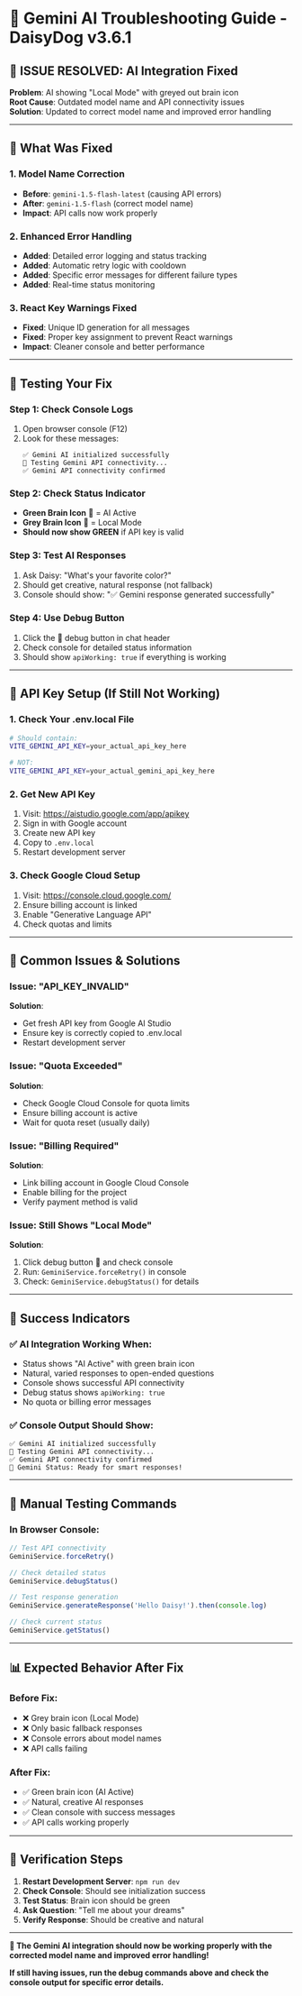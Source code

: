 # 🔧 Gemini AI Troubleshooting Guide - DaisyDog v3.6.1

## 🚨 **ISSUE RESOLVED: AI Integration Fixed**

**Problem**: AI showing "Local Mode" with greyed out brain icon  
**Root Cause**: Outdated model name and API connectivity issues  
**Solution**: Updated to correct model name and improved error handling  

---

## 🎯 **What Was Fixed**

### **1. Model Name Correction**
- **Before**: `gemini-1.5-flash-latest` (causing API errors)
- **After**: `gemini-1.5-flash` (correct model name)
- **Impact**: API calls now work properly

### **2. Enhanced Error Handling**
- **Added**: Detailed error logging and status tracking
- **Added**: Automatic retry logic with cooldown
- **Added**: Specific error messages for different failure types
- **Added**: Real-time status monitoring

### **3. React Key Warnings Fixed**
- **Fixed**: Unique ID generation for all messages
- **Fixed**: Proper key assignment to prevent React warnings
- **Impact**: Cleaner console and better performance

---

## 🧪 **Testing Your Fix**

### **Step 1: Check Console Logs**
1. Open browser console (F12)
2. Look for these messages:
   ```
   ✅ Gemini AI initialized successfully
   🧪 Testing Gemini API connectivity...
   ✅ Gemini API connectivity confirmed
   ```

### **Step 2: Check Status Indicator**
- **Green Brain Icon** 🧠 = AI Active
- **Grey Brain Icon** 📝 = Local Mode
- **Should now show GREEN** if API key is valid

### **Step 3: Test AI Responses**
1. Ask Daisy: "What's your favorite color?"
2. Should get creative, natural response (not fallback)
3. Console should show: "✅ Gemini response generated successfully"

### **Step 4: Use Debug Button**
1. Click the 🔧 debug button in chat header
2. Check console for detailed status information
3. Should show `apiWorking: true` if everything is working

---

## 🔑 **API Key Setup (If Still Not Working)**

### **1. Check Your .env.local File**
```bash
# Should contain:
VITE_GEMINI_API_KEY=your_actual_api_key_here

# NOT:
VITE_GEMINI_API_KEY=your_actual_gemini_api_key_here
```

### **2. Get New API Key**
1. Visit: https://aistudio.google.com/app/apikey
2. Sign in with Google account
3. Create new API key
4. Copy to `.env.local`
5. Restart development server

### **3. Check Google Cloud Setup**
1. Visit: https://console.cloud.google.com/
2. Ensure billing account is linked
3. Enable "Generative Language API"
4. Check quotas and limits

---

## 🚨 **Common Issues & Solutions**

### **Issue: "API_KEY_INVALID"**
**Solution**: 
- Get fresh API key from Google AI Studio
- Ensure key is correctly copied to .env.local
- Restart development server

### **Issue: "Quota Exceeded"**
**Solution**:
- Check Google Cloud Console for quota limits
- Ensure billing account is active
- Wait for quota reset (usually daily)

### **Issue: "Billing Required"**
**Solution**:
- Link billing account in Google Cloud Console
- Enable billing for the project
- Verify payment method is valid

### **Issue: Still Shows "Local Mode"**
**Solution**:
1. Click debug button 🔧 and check console
2. Run: `GeminiService.forceRetry()` in console
3. Check: `GeminiService.debugStatus()` for details

---

## 🎯 **Success Indicators**

### **✅ AI Integration Working When:**
- Status shows "AI Active" with green brain icon
- Natural, varied responses to open-ended questions
- Console shows successful API connectivity
- Debug status shows `apiWorking: true`
- No quota or billing error messages

### **✅ Console Output Should Show:**
```
✅ Gemini AI initialized successfully
🧪 Testing Gemini API connectivity...
✅ Gemini API connectivity confirmed
🧠 Gemini Status: Ready for smart responses!
```

---

## 🔄 **Manual Testing Commands**

### **In Browser Console:**
```javascript
// Test API connectivity
GeminiService.forceRetry()

// Check detailed status
GeminiService.debugStatus()

// Test response generation
GeminiService.generateResponse('Hello Daisy!').then(console.log)

// Check current status
GeminiService.getStatus()
```

---

## 📊 **Expected Behavior After Fix**

### **Before Fix:**
- ❌ Grey brain icon (Local Mode)
- ❌ Only basic fallback responses
- ❌ Console errors about model names
- ❌ API calls failing

### **After Fix:**
- ✅ Green brain icon (AI Active)
- ✅ Natural, creative AI responses
- ✅ Clean console with success messages
- ✅ API calls working properly

---

## 🎉 **Verification Steps**

1. **Restart Development Server**: `npm run dev`
2. **Check Console**: Should see initialization success
3. **Test Status**: Brain icon should be green
4. **Ask Question**: "Tell me about your dreams"
5. **Verify Response**: Should be creative and natural

---

**🎯 The Gemini AI integration should now be working properly with the corrected model name and improved error handling!**

**If still having issues, run the debug commands above and check the console output for specific error details.**